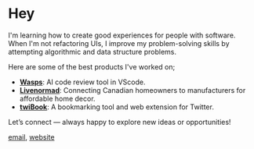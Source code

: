 
# Hey

I'm learning how to create good experiences for people with software. When I'm not refactoring UIs, I improve my problem-solving skills by attempting algorithmic and data structure problems.

Here are some of the best products I've worked on;

- **[Wasps](https://marketplace.visualstudio.com/items?itemName=Gitsecure.wasps)**: AI code review tool in VScode.  
- **[Livenormad](https://www.livenormad.com/)**: Connecting Canadian homeowners to manufacturers for affordable home decor.    
- **[twiBook](https://twibook.app/)**: A bookmarking tool and web extension for Twitter.  

Let’s connect &mdash; always happy to explore new ideas or opportunities!  

[email](mailto:belac335@gmail.com), [website](https://meje.dev)

